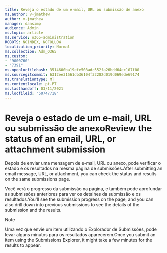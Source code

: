 ```yaml
---
title: Reveja o estado de um e-mail, URL ou submissão de anexo
ms.author: v-jmathew
author: v-jmathew
manager: dansimp
audience: Admin
ms.topic: article
ms.service: o365-administration
ROBOTS: NOINDEX, NOFOLLOW
localization_priority: Normal
ms.collection: Adm_O365
ms.custom:
- "9000760"
- "7391"
ms.openlocfilehash: 3514600ba19efe508adc552fa26bdd64ec107f00
ms.sourcegitcommit: 6312ee31561db36104f32282d019d069ede69174
ms.translationtype: MT
ms.contentlocale: pt-PT
ms.lasthandoff: 03/11/2021
ms.locfileid: "50747718"
---
```

# <a name="review-the-status-of-an-email-url-or-attachment-submission"></a><span data-ttu-id="dc9c0-102">Reveja o estado de um e-mail, URL ou submissão de anexo</span><span class="sxs-lookup"><span data-stu-id="dc9c0-102">Review the status of an email, URL, or attachment submission</span></span>

<span data-ttu-id="dc9c0-103">Depois de enviar uma mensagem de e-mail, URL ou anexo, pode verificar o estado e os resultados na mesma página de submissões.</span><span class="sxs-lookup"><span data-stu-id="dc9c0-103">After submitting an email message, URL, or attachment, you can check the status and results on the same submissions page.</span></span>

<span data-ttu-id="dc9c0-104">Você verá o progresso da submissão na página, e também pode aprofundar as submissões anteriores para ver os detalhes da submissão e os resultados.</span><span class="sxs-lookup"><span data-stu-id="dc9c0-104">You'll see the submission progress on the page, and you can also drill down into previous submissions to see the details of the submission and the results.</span></span>

> [!NOTE]
> <span data-ttu-id="dc9c0-105">Uma vez que envie um item utilizando o Explorador de Submissões, pode levar alguns minutos para os resultados aparecerem.</span><span class="sxs-lookup"><span data-stu-id="dc9c0-105">Once you submit an item using the Submissions Explorer, it might take a few minutes for the results to appear.</span></span>
